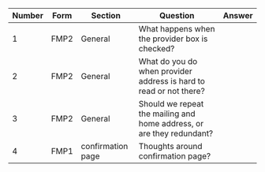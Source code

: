 |Number|Form|Section|Question|Answer|
|---|---|---|---|---|
|1|FMP2|General|What happens when the provider box is checked?|
|2|FMP2|General|What do you do when provider address is hard to read or not there?||
|3|FMP2|General|Should we repeat the mailing and home address, or are they redundant?||
|4|FMP1|confirmation page|Thoughts around confirmation page?||

